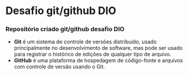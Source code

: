 ﻿


# Desafio git/github DIO
### Repositório criado  git/github desafio DIO
- __Git__ é um sistema de controle de versões distribuído, usado principalmente no desenvolvimento de software, mas pode ser usado para registrar o histórico de edições de qualquer tipo de arquivo.
- __GitHub__ é uma plataforma de hospedagem de código-fonte e arquivos com controle de versão usando o Git.
